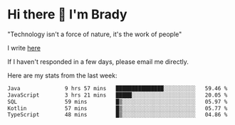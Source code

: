 # Hi there 👋 I'm Brady

"Technology isn't a force of nature, it's the work of people"

I write [here](https://github.com/hawk0120/blog)

If I haven't responded in a few days, please email me directly. 

Here are my stats from the last week:
<!--START_SECTION:waka-->

```txt
Java              9 hrs 57 mins   ███████████████░░░░░░░░░░   59.46 %
JavaScript        3 hrs 21 mins   █████░░░░░░░░░░░░░░░░░░░░   20.05 %
SQL               59 mins         █▒░░░░░░░░░░░░░░░░░░░░░░░   05.97 %
Kotlin            57 mins         █▒░░░░░░░░░░░░░░░░░░░░░░░   05.77 %
TypeScript        48 mins         █▒░░░░░░░░░░░░░░░░░░░░░░░   04.86 %
```

<!--END_SECTION:waka-->


